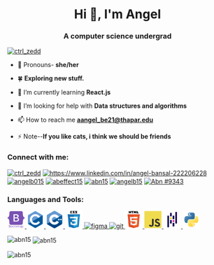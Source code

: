 <h1 align="center">Hi 👋, I'm Angel</h1>
<h3 align="center">A computer science undergrad</h3>

<p align="left"> <a href="https://twitter.com/ctrl_zedd" target="blank"><img src="https://img.shields.io/twitter/follow/ctrl_zedd?logo=twitter&style=for-the-badge" alt="ctrl_zedd" /></a> </p>

- 🤍 Pronouns- **she/her**

- 🍀 **Exploring new stuff.**

- 🌱 I’m currently learning **React.js**

- 🤝 I’m looking for help with **Data structures and algorithms**

- 📫 How to reach me **aangel_be21@thapar.edu**

- ⚡ Note--**If you like cats, i think we should be friends**

<h3 align="left">Connect with me:</h3>
<p align="left">
<a href="https://twitter.com/ctrl_zedd" target="blank"><img align="center" src="https://raw.githubusercontent.com/rahuldkjain/github-profile-readme-generator/master/src/images/icons/Social/twitter.svg" alt="ctrl_zedd" height="30" width="40" /></a>
<a href="https://www.linkedin.com/in/angel-bansal-222206228" target="blank"><img align="center" src="https://raw.githubusercontent.com/rahuldkjain/github-profile-readme-generator/master/src/images/icons/Social/linked-in-alt.svg" alt="https://www.linkedin.com/in/angel-bansal-222206228" height="30" width="40" /></a>
<a href="https://kaggle.com/angelb015" target="blank"><img align="center" src="https://raw.githubusercontent.com/rahuldkjain/github-profile-readme-generator/master/src/images/icons/Social/kaggle.svg" alt="angelb015" height="30" width="40" /></a>
<a href="https://instagram.com/abeffect15" target="blank"><img align="center" src="https://raw.githubusercontent.com/rahuldkjain/github-profile-readme-generator/master/src/images/icons/Social/instagram.svg" alt="abeffect15" height="30" width="40" /></a>
<a href="https://hashnode.com/@abn15" target="blank"><img align="center" src="https://raw.githubusercontent.com/rahuldkjain/github-profile-readme-generator/master/src/images/icons/Social/hashnode.svg" alt="abn15" height="30" width="40" /></a>
<a href="https://www.leetcode.com/angelb15" target="blank"><img align="center" src="https://raw.githubusercontent.com/rahuldkjain/github-profile-readme-generator/master/src/images/icons/Social/leet-code.svg" alt="angelb15" height="30" width="40" /></a>
<a href="https://discord.gg/Abn #9343" target="blank"><img align="center" src="https://raw.githubusercontent.com/rahuldkjain/github-profile-readme-generator/master/src/images/icons/Social/discord.svg" alt="Abn #9343" height="30" width="40" /></a>
</p>

<h3 align="left">Languages and Tools:</h3>
<p align="left"> <a href="https://getbootstrap.com" target="_blank" rel="noreferrer"> <img src="https://raw.githubusercontent.com/devicons/devicon/master/icons/bootstrap/bootstrap-plain-wordmark.svg" alt="bootstrap" width="40" height="40"/> </a> <a href="https://www.cprogramming.com/" target="_blank" rel="noreferrer"> <img src="https://raw.githubusercontent.com/devicons/devicon/master/icons/c/c-original.svg" alt="c" width="40" height="40"/> </a> <a href="https://www.w3schools.com/cpp/" target="_blank" rel="noreferrer"> <img src="https://raw.githubusercontent.com/devicons/devicon/master/icons/cplusplus/cplusplus-original.svg" alt="cplusplus" width="40" height="40"/> </a> <a href="https://www.w3schools.com/css/" target="_blank" rel="noreferrer"> <img src="https://raw.githubusercontent.com/devicons/devicon/master/icons/css3/css3-original-wordmark.svg" alt="css3" width="40" height="40"/> </a> <a href="https://www.figma.com/" target="_blank" rel="noreferrer"> <img src="https://www.vectorlogo.zone/logos/figma/figma-icon.svg" alt="figma" width="40" height="40"/> </a> <a href="https://git-scm.com/" target="_blank" rel="noreferrer"> <img src="https://www.vectorlogo.zone/logos/git-scm/git-scm-icon.svg" alt="git" width="40" height="40"/> </a> <a href="https://www.w3.org/html/" target="_blank" rel="noreferrer"> <img src="https://raw.githubusercontent.com/devicons/devicon/master/icons/html5/html5-original-wordmark.svg" alt="html5" width="40" height="40"/> </a> <a href="https://developer.mozilla.org/en-US/docs/Web/JavaScript" target="_blank" rel="noreferrer"> <img src="https://raw.githubusercontent.com/devicons/devicon/master/icons/javascript/javascript-original.svg" alt="javascript" width="40" height="40"/> </a> <a href="https://pandas.pydata.org/" target="_blank" rel="noreferrer"> <img src="https://raw.githubusercontent.com/devicons/devicon/2ae2a900d2f041da66e950e4d48052658d850630/icons/pandas/pandas-original.svg" alt="pandas" width="40" height="40"/> </a> <a href="https://www.python.org" target="_blank" rel="noreferrer"> <img src="https://raw.githubusercontent.com/devicons/devicon/master/icons/python/python-original.svg" alt="python" width="40" height="40"/> </a> </p>

<p><img align="left" src="https://github-readme-stats.vercel.app/api/top-langs?username=abn15&show_icons=true&locale=en&layout=compact" alt="abn15" /></p>

<p>&nbsp;<img align="center" src="https://github-readme-stats.vercel.app/api?username=abn15&show_icons=true&locale=en" alt="abn15" /></p>

<p><img align="center" src="https://github-readme-streak-stats.herokuapp.com/?user=abn15&" alt="abn15" /></p>
